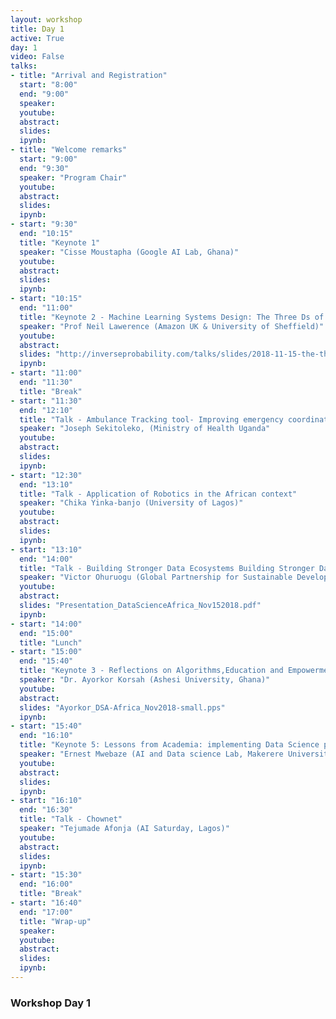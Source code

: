```yaml
---
layout: workshop
title: Day 1
active: True
day: 1
video: False
talks:
- title: "Arrival and Registration"
  start: "8:00"
  end: "9:00"
  speaker:
  youtube:
  abstract:
  slides:
  ipynb:
- title: "Welcome remarks"
  start: "9:00"
  end: "9:30"
  speaker: "Program Chair"
  youtube:
  abstract:
  slides:
  ipynb:
- start: "9:30"
  end: "10:15"
  title: "Keynote 1"
  speaker: "Cisse Moustapha (Google AI Lab, Ghana)"
  youtube:
  abstract:
  slides:
  ipynb:
- start: "10:15"
  end: "11:00"
  title: "Keynote 2 - Machine Learning Systems Design: The Three Ds of Machine Learning"
  speaker: "Prof Neil Lawerence (Amazon UK & University of Sheffield)"
  youtube:
  abstract:
  slides: "http://inverseprobability.com/talks/slides/2018-11-15-the-three-ds-of-machine-learning.slides.html#/title-slide"
  ipynb:
- start: "11:00"
  end: "11:30"
  title: "Break"
- start: "11:30"
  end: "12:10"
  title: "Talk - Ambulance Tracking tool- Improving emergency coordination and response"
  speaker: "Joseph Sekitoleko, (Ministry of Health Uganda"
  youtube:
  abstract:
  slides:
  ipynb:
- start: "12:30"
  end: "13:10"
  title: "Talk - Application of Robotics in the African context"
  speaker: "Chika Yinka-banjo (University of Lagos)"
  youtube:
  abstract:
  slides:
  ipynb:
- start: "13:10"
  end: "14:00"
  title: "Talk - Building Stronger Data Ecosystems Building Stronger Data Ecosystems"
  speaker: "Victor Ohuruogu (Global Partnership for Sustainable Development Data)"
  youtube:
  abstract:
  slides: "Presentation_DataScienceAfrica_Nov152018.pdf"
  ipynb:
- start: "14:00"
  end: "15:00"
  title: "Lunch"
- start: "15:00"
  end: "15:40"
  title: "Keynote 3 - Reflections on Algorithms,Education and Empowerment " 
  speaker: "Dr. Ayorkor Korsah (Ashesi University, Ghana)"
  youtube:
  abstract:
  slides: "Ayorkor_DSA-Africa_Nov2018-small.pps"
  ipynb:
- start: "15:40"
  end: "16:10"
  title: "Keynote 5: Lessons from Academia: implementing Data Science projects with Government"
  speaker: "Ernest Mwebaze (AI and Data science Lab, Makerere University, Uganda)"
  youtube:
  abstract:
  slides:
  ipynb:
- start: "16:10"
  end: "16:30"
  title: "Talk - Chownet"
  speaker: "Tejumade Afonja (AI Saturday, Lagos)"
  youtube:
  abstract:
  slides:
  ipynb:
- start: "15:30"
  end: "16:00"
  title: "Break"
- start: "16:40"
  end: "17:00"
  title: "Wrap-up"
  speaker:
  youtube:
  abstract:
  slides:
  ipynb:
---
```


<h3> <b>Workshop Day 1 </b></h3>